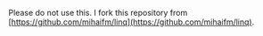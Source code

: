 Please do not use this. I fork this repository from [https://github.com/mihaifm/linq](https://github.com/mihaifm/linq).
